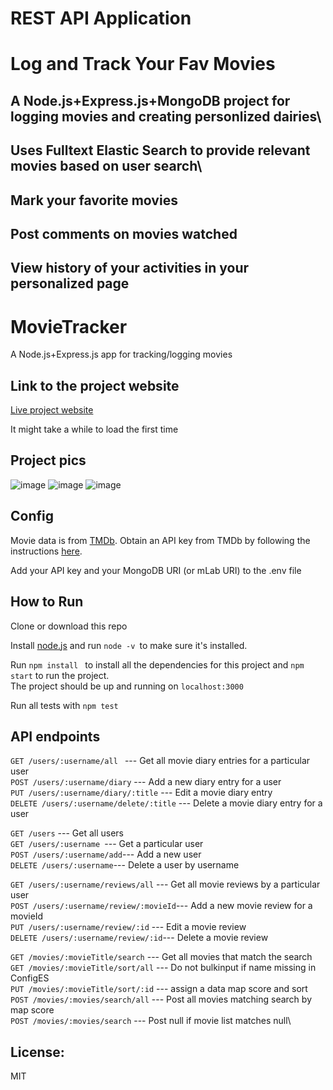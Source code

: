 # REST API Application
# Log and Track Your Fav Movies

## A Node.js+Express.js+MongoDB project for logging movies and creating personlized dairies\
## Uses Fulltext Elastic Search to provide relevant movies based on user search\
## Mark your favorite movies
## Post comments on movies watched
## View history of your activities in your personalized page

# MovieTracker

A Node.js+Express.js app for tracking/logging movies


## Link to the project website
[Live project website](https://movie-tracker-node.herokuapp.com)

It might take a while to load the first time

## Project pics

![image](https://user-images.githubusercontent.com/57196174/116821822-a635e400-ab38-11eb-85fc-f949567a4521.png)
![image](https://user-images.githubusercontent.com/57196174/116821833-b5b52d00-ab38-11eb-81dd-80c6259d986a.png)
![image](https://user-images.githubusercontent.com/57196174/116821840-c1085880-ab38-11eb-8daa-e8560c3d9acf.png)



## Config
Movie data is from [TMDb](https://www.themoviedb.org). Obtain an API key from TMDb by following the instructions [here](https://developers.themoviedb.org/3/getting-started/introduction).

Add your API key and your MongoDB URI (or mLab URI) to the .env file

## How to Run
Clone or download this repo

Install [node.js](https://nodejs.org/en/download/) and run
```node -v ```to make sure it's installed.

Run ```npm install ``` to install all the dependencies for this project
and ```npm start``` to run the project.\
The project should be up and running on ```localhost:3000```

Run all tests with ```npm test```

## API endpoints
```GET /users/:username/all ```   --- Get all movie diary entries for a particular user\
```POST /users/:username/diary```  --- Add a new diary entry for a user\
```PUT /users/:username/diary/:title``` --- Edit a movie diary entry\
```DELETE /users/:username/delete/:title``` --- Delete a movie diary entry for a user

```GET /users```  --- Get all users\
```GET /users/:username ```--- Get a particular user\
```POST /users/:username/add```--- Add a new user\
```DELETE /users/:username```--- Delete a user by username

```GET /users/:username/reviews/all``` --- Get all movie reviews by a particular user\
```POST /users/:username/review/:movieId```--- Add a new movie review for a movieId\
```PUT /users/:username/review/:id```  --- Edit a movie review\
```DELETE /users/:username/review/:id```---  Delete a movie review

```GET /movies/:movieTitle/search``` --- Get all movies that match the search\
```GET /movies/:movieTitle/sort/all``` --- Do not bulkinput if name missing in ConfigES\
```PUT /movies/:movieTitle/sort/:id``` --- assign a data map score and sort\
```POST /movies/:movies/search/all``` --- Post all movies matching search by map score\
```POST /movies/:movies/search``` --- Post null if movie list matches null\


## License:
MIT

